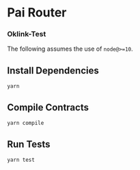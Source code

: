 # Pai Router

### Oklink-Test

The following assumes the use of `node@>=10`.

## Install Dependencies

`yarn`

## Compile Contracts

`yarn compile`

## Run Tests

`yarn test`
